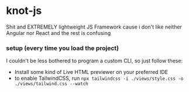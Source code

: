 # knot-js
Shit and EXTREMELY lightweight JS Framework cause i don't like neither Angular nor React and the rest is confusing

### setup (every time you load the project)
I couldn't be less bothered to program a custom CLI, so just follow these:
- Install some kind of Live HTML previewer on your preferred IDE
- to enable TailwindCSS, run `npx tailwindcss -i ./views/style.css -o ./views/tailwind.css --watch`
